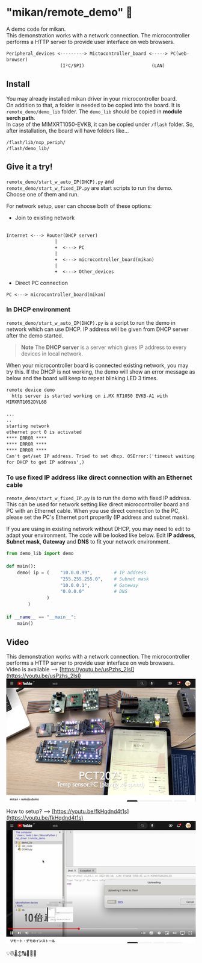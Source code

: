 # "mikan/remote_demo" 🍊
A demo code for mikan.  
This demonstration works with a network connection. The microcontroller performs a HTTP server to provide user interface on web browsers.  

```
Peripheral_devices <---------> Mictocontroller_board <-----> PC(web-browser)
                    (I²C/SPI)                         (LAN)
```

## Install
You may already installed mikan driver in your microcontroller board.  
On addition to that, a folder is needed to be copied into the board. 
It is `remote_demo/demo_lib` folder. The `demo_lib` should be copied in **module serch path**.  
In case of the MIMXRT1050-EVKB, it can be copied under `/flash` folder. 
So, after installation, the board will have folders like...
```
/flash/lib/nxp_periph/
/flash/demo_lib/
```

## Give it a try!
`remote_demo/start_w_auto_IP(DHCP).py` and `remote_demo/start_w_fixed_IP.py` are start scripts to run the demo.  
Choose one of them and run. 

For network setup, user can choose both of these options: 
- Join to existing network
```

Internet <---> Router(DHCP server)
                  |
                  +  <---> PC
                  |
                  +  <---> microcontroller_board(mikan)
                  |
                  +  <---> Other_devices
```
- Direct PC connection
```
PC <---> microcontroller_board(mikan)
```

### In DHCP environment

`remote_demo/start_w_auto_IP(DHCP).py` is a script to run the demo in network which can use DHCP. 
IP address will be given from DHCP server after the demo started. 

> **Note**
The **DHCP server** is a server which gives IP address to every devices in local network.  

When your microcontroller board is connected existing network, you may try this. If the DHCP is not working, the demo will show an error message as below and the board will keep to repeat blinking LED 3 times. 

```
remote device demo
  http server is started working on i.MX RT1050 EVKB-A1 with MIMXRT1052DVL6B

...
..
starting network
ethernet port 0 is activated
**** ERROR ****
**** ERROR ****
**** ERROR ****
Can't get/set IP address. Tried to set dhcp. OSError:('timeout waiting for DHCP to get IP address',)
```

### To use fixed IP address like direct connection with an Ethernet cable
`remote_demo/start_w_fixed_IP.py` is to run the demo with fixed IP address. 
This can be used for network setting like direct microcontroller board and PC with an Ethernet cable. 
When you use direct connection to the PC, please set the PC's Ethernet port properlly (IP address and subnet mask).  
 
If you are using in existing network without DHCP, you may need to edit to adapt your environment. 
The code will be looked like below. Edit **IP address**, **Subnet mask**, **Gateway** and **DNS** to fit your network environment. 

```python
from demo_lib import demo

def main():
    demo( ip = (    "10.0.0.99",        # IP address
                    "255.255.255.0",    # Subnet mask
                    "10.0.0.1",         # Gateway
                    "0.0.0.0"           # DNS
			   )
		)

if __name__ == "__main__":
    main()
```

## Video

This demonstration works with a network connection. The microcontroller performs a HTTP server to provide user interface on web browsers.  
Video is available --> [https://youtu.be/usPzhs_2IsI](https://youtu.be/usPzhs_2IsI)   
[![](https://github.com/teddokano/additional_files/blob/main/mikan/img/remo_demo_perform.png)](https://youtu.be/usPzhs_2IsI)
 

How to setup? --> [https://youtu.be/fkHqdnd4t1s](https://youtu.be/fkHqdnd4t1s)  
[![](https://github.com/teddokano/additional_files/blob/main/mikan/img/remo_demo_install.png)](https://youtu.be/fkHqdnd4t1s)

💡⏰🌡️↕🔠🔄💁🍎
